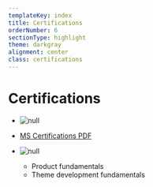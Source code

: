 ```yaml
---
templateKey: index
title: Certifications
orderNumber: 6
sectionType: highlight
theme: darkgray
alignment: center
class: certifications
---
```

# Certifications

* ![null](/img/special_proghtml5_wht.png)
* [MS Certifications PDF](/files/MS_Learning_Transcript.PDF)

* ![null](/img/shopify.svg)
  * Product fundamentals
  * Theme development fundamentals